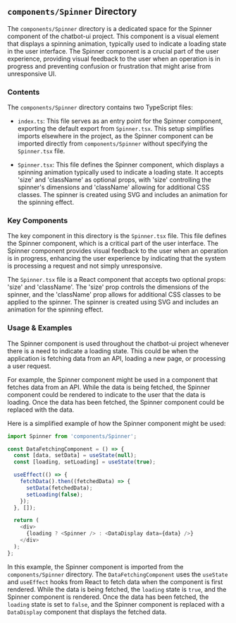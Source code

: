 
## `components/Spinner` Directory

The `components/Spinner` directory is a dedicated space for the Spinner component of the chatbot-ui project. This component is a visual element that displays a spinning animation, typically used to indicate a loading state in the user interface. The Spinner component is a crucial part of the user experience, providing visual feedback to the user when an operation is in progress and preventing confusion or frustration that might arise from unresponsive UI.

### Contents

The `components/Spinner` directory contains two TypeScript files:

- `index.ts`: This file serves as an entry point for the Spinner component, exporting the default export from `Spinner.tsx`. This setup simplifies imports elsewhere in the project, as the Spinner component can be imported directly from `components/Spinner` without specifying the `Spinner.tsx` file.

- `Spinner.tsx`: This file defines the Spinner component, which displays a spinning animation typically used to indicate a loading state. It accepts 'size' and 'className' as optional props, with 'size' controlling the spinner's dimensions and 'className' allowing for additional CSS classes. The spinner is created using SVG and includes an animation for the spinning effect.

### Key Components

The key component in this directory is the `Spinner.tsx` file. This file defines the Spinner component, which is a critical part of the user interface. The Spinner component provides visual feedback to the user when an operation is in progress, enhancing the user experience by indicating that the system is processing a request and not simply unresponsive.

The `Spinner.tsx` file is a React component that accepts two optional props: 'size' and 'className'. The 'size' prop controls the dimensions of the spinner, and the 'className' prop allows for additional CSS classes to be applied to the spinner. The spinner is created using SVG and includes an animation for the spinning effect.

### Usage & Examples

The Spinner component is used throughout the chatbot-ui project whenever there is a need to indicate a loading state. This could be when the application is fetching data from an API, loading a new page, or processing a user request.

For example, the Spinner component might be used in a component that fetches data from an API. While the data is being fetched, the Spinner component could be rendered to indicate to the user that the data is loading. Once the data has been fetched, the Spinner component could be replaced with the data.

Here is a simplified example of how the Spinner component might be used:

```typescript
import Spinner from 'components/Spinner';

const DataFetchingComponent = () => {
  const [data, setData] = useState(null);
  const [loading, setLoading] = useState(true);

  useEffect(() => {
    fetchData().then((fetchedData) => {
      setData(fetchedData);
      setLoading(false);
    });
  }, []);

  return (
    <div>
      {loading ? <Spinner /> : <DataDisplay data={data} />}
    </div>
  );
};
```

In this example, the Spinner component is imported from the `components/Spinner` directory. The `DataFetchingComponent` uses the `useState` and `useEffect` hooks from React to fetch data when the component is first rendered. While the data is being fetched, the `loading` state is `true`, and the Spinner component is rendered. Once the data has been fetched, the `loading` state is set to `false`, and the Spinner component is replaced with a `DataDisplay` component that displays the fetched data.
